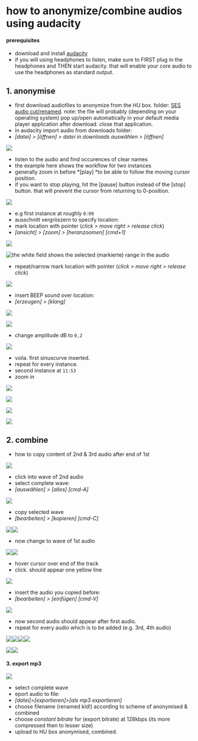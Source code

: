 # how to anonymize/combine audios using audacity
#### prerequisites
- download and install [audacity][1]
- if you will using headphones to listen, make sure to FIRST plug in the headphones and THEN start audacity. that will enable your core audio to use the headphones as standard output.
## 1. anonymise
- first download audiofiles to anonymize from the HU box. folder: [SES audio cut/renamed][2]. note: the file will probably (depending on your operating system) pop up/open automatically in your default media player application after download. close that application.
- in audacity import audio from downloads folder:
- *[datei] \> [öffnen] \> datei in downloads auswählen \> [öffnen]*

![][image-1]

- listen to the audio and find occurences of clear names
- the example here shows the workflow for two instances
- generally zoom in before *[play] *to be able to follow the moving cursor position. 
- if you want to stop playing, hit the [pause] button instead of the [stop] button. that will prevent the cursor from returning to 0-position.

![][image-2]

- e.g first instance at roughly  `0:09`
- ausschnitt vergröszern to specify location:
- mark location with pointer (*click \> move right \> release click*)
- *[ansicht] \> [zoom] \> [heranzoomen] [cmd+1]*

![][image-3]

![the white field shows the selected (markierte) range in the audio][image-4]

- repeat/narrow mark location with pointer (*click \> move right \> release click*)

![][image-5]

- insert BEEP sound over location:
- *[erzeugen] \> [klang]*

![][image-6]

![][image-7]

- change amplitude dB to `0,2`

![][image-8]

- voila. first sinuscurve inserted.
- repeat for every instance.
- second instance at `11:53`
- zoom in

![][image-9]

![][image-10]

![][image-11]

![][image-12]

## 2. combine
- how to copy content of 2nd & 3rd audio after end of 1st

![][image-13]

- click into wave of 2nd audio
- select complete wave:
- *[auswählen] \> [alles] [cmd-A]*

![][image-14]

- copy selected wave
- *[bearbeiten] \> [kopieren] [cmd-C]*

![][image-15]![][image-16]

- now change to wave of 1st audio

![][image-17]![][image-18]

- hover cursor over end of the track
- click. should appear one yellow line

![][image-19]

- insert the audio you copied before:
- *[bearbeiten] \> [einfügen] [cmd-V]*

![][image-20]

- now second audio should appear after first audio.
- repeat for every audio which is to be added (e.g. 3rd, 4th audio)

![][image-21]![][image-22]![][image-23]![][image-24]

![][image-25]![][image-26]

#### 3. export mp3

![][image-27]

- select complete wave
- eport audio to file:
- *[datei]\>[exportieren]\>[als mp3 exportieren]*
- choose filename (renamed kid!) according to scheme of anonymised & combined
- choose *constant bitrate* for (export bitrate) at 128kbps (its more compressed then to lesser size)
- upload to HU box anonymised, combined.

[1]:	https://audacityteam.org
[2]:	https://box.hu-berlin.de/smart-link/04099902-f842-4a14-985c-5e9ec29d917a/

[image-1]:	https://ada-sub.dh-index.org/school/pr/2022-07-15/Bildschirmfoto%202022-07-13%20um%2020.47.01.png
[image-2]:	https://ada-sub.dh-index.org/school/pr/2022-07-15/Bildschirmfoto%202022-07-13%20um%2020.48.40.png
[image-3]:	https://ada-sub.dh-index.org/school/pr/2022-07-15/Bildschirmfoto%202022-07-13%20um%2020.48.40.png
[image-4]:	https://ada-sub.dh-index.org/school/pr/2022-07-15/Bildschirmfoto%202022-07-13%20um%2020.57.50.png
[image-5]:	https://ada-sub.dh-index.org/school/pr/2022-07-15/Bildschirmfoto%202022-07-13%20um%2020.58.25.png
[image-6]:	https://ada-sub.dh-index.org/school/pr/2022-07-15/Bildschirmfoto%202022-07-13%20um%2020.58.45.png
[image-7]:	https://ada-sub.dh-index.org/school/pr/2022-07-15/Bildschirmfoto%202022-07-13%20um%2020.59.35.png
[image-8]:	https://ada-sub.dh-index.org/school/pr/2022-07-15/Bildschirmfoto%202022-07-13%20um%2020.59.51.png
[image-9]:	https://ada-sub.dh-index.org/school/pr/2022-07-15/Bildschirmfoto%202022-07-13%20um%2021.03.20.png
[image-10]:	https://ada-sub.dh-index.org/school/pr/2022-07-15/Bildschirmfoto%202022-07-13%20um%2021.03.32.png
[image-11]:	https://ada-sub.dh-index.org/school/pr/2022-07-15/Bildschirmfoto%202022-07-13%20um%2021.03.42.png
[image-12]:	https://ada-sub.dh-index.org/school/pr/2022-07-15/Bildschirmfoto%202022-07-13%20um%2021.11.51.png
[image-13]:	https://ada-sub.dh-index.org/school/pr/2022-07-15/Bildschirmfoto%202022-07-13%20um%2021.14.12.png
[image-14]:	https://ada-sub.dh-index.org/school/pr/2022-07-15/Bildschirmfoto%202022-07-13%20um%2021.14.26.png
[image-15]:	https://ada-sub.dh-index.org/school/pr/2022-07-15/Bildschirmfoto%202022-07-13%20um%2021.14.42.png
[image-16]:	https://ada-sub.dh-index.org/school/pr/2022-07-15/Bildschirmfoto%202022-07-13%20um%2021.15.08.png
[image-17]:	https://ada-sub.dh-index.org/school/pr/2022-07-15/Bildschirmfoto%202022-07-13%20um%2021.15.34.png
[image-18]:	https://ada-sub.dh-index.org/school/pr/2022-07-15/Bildschirmfoto%202022-07-13%20um%2021.16.11.png
[image-19]:	https://ada-sub.dh-index.org/school/pr/2022-07-15/Bildschirmfoto%202022-07-13%20um%2021.16.43.png
[image-20]:	https://ada-sub.dh-index.org/school/pr/2022-07-15/Bildschirmfoto%202022-07-13%20um%2021.17.30.png
[image-21]:	https://ada-sub.dh-index.org/school/pr/2022-07-15/Bildschirmfoto%202022-07-13%20um%2021.18.41.png
[image-22]:	https://ada-sub.dh-index.org/school/pr/2022-07-15/Bildschirmfoto%202022-07-13%20um%2021.18.54.png
[image-23]:	https://ada-sub.dh-index.org/school/pr/2022-07-15/Bildschirmfoto%202022-07-13%20um%2021.19.07.png
[image-24]:	https://ada-sub.dh-index.org/school/pr/2022-07-15/Bildschirmfoto%202022-07-13%20um%2021.19.22.png
[image-25]:	https://ada-sub.dh-index.org/school/pr/2022-07-15/Bildschirmfoto%202022-07-13%20um%2021.20.19.png
[image-26]:	https://ada-sub.dh-index.org/school/pr/2022-07-15/Bildschirmfoto%202022-07-13%20um%2021.20.40.png
[image-27]:	https://ada-sub.dh-index.org/school/pr/2022-07-15/Bildschirmfoto%202022-07-13%20um%2021.21.33.png